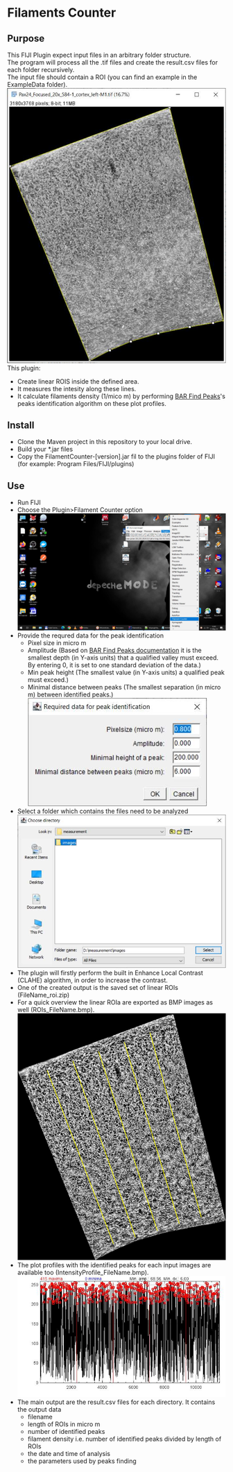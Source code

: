 # Filaments Counter

## Purpose
This FIJI Plugin expect input files in an arbitrary folder structure.  
The program will process all the .tif files and create the result.csv files for each folder recursively.  
The input file should contain a ROI (you can find an example in the ExampleData folder).  
![Input *.tif image example](./ImagesForDocumentation/Input.jpg)  
This plugin:
* Create linear ROIS inside the defined area. 
* It measures the intesity along these lines. 
* It calculate filaments density (1/mico m) by performing [BAR Find Peaks](https://imagej.net/plugins/find-peaks)'s peaks identification algorithm on these plot profiles.

## Install
* Clone the Maven project in this repository to your local drive.
* Build your *.jar files
* Copy the FilamentCounter-\[version].jar fil to the plugins folder of FIJI (for example: Program Files/FIJI/plugins)

## Use
* Run FIJI
* Choose the Plugin>Filament Counter option
![Choose Filament Counter Option](./ImagesForDocumentation/ChooseMenuOption.jpg)
* Provide the requred data for the peak identification
    * Pixel size in micro m  
	* Amplitude (Based on [BAR Find Peaks documentation](https://imagej.net/plugins/find-peaks) it is the smallest depth (in Y-axis units) that a qualified valley must exceed. By entering 0, it is set to one standard deviation of the data.)
    * Min peak height (The smallest value (in Y-axis units) a qualified peak must exceed.)
    * Minimal distance between peaks (The smallest separation (in micro m) between identified peaks.)  
![Choose Filament Counter Option](./ImagesForDocumentation/InputParameters.jpg) 
* Select a folder which contains the files need to be analyzed  
![Choose Folder](./ImagesForDocumentation/SelectFolder.jpg) 
* The plugin will firstly perform the built in Enhance Local Contrast (CLAHE) algorithm, in order to increase the contrast.
* One of the created output is the saved set of linear ROIs (FileName_roi.zip)
* For a quick overview the linear ROIa are exported as BMP images as well (ROIs_FileName.bmp).
![ROI's example](./ImagesForDocumentation/ROIs_Example.jpg)
* The plot profiles with the identified peaks for each input images are available too (IntensityProfile_FileName.bmp).
![Intensity profile example](./ImagesForDocumentation/IntensityProfile_Example.jpg)
* The main output are the result.csv files for each directory. It contains the output data
    * filename
	* length of ROIs in micro m
	* number of identified peaks
	* filament density i.e. number of identified peaks divided by length of ROIs
	* the date and time of analysis
	* the parameters used by peaks finding


